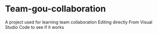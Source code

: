 # Team-gou-collaboration
A project used for learning team collaboration
Editing directly From Visual Studio Code to see if it works
